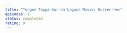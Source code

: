 ```yaml
---
title: "Tengen Toppa Gurren Lagann Movie: Gurren-hen"
episodes: 1
status: completed
rating: 9
---
```

